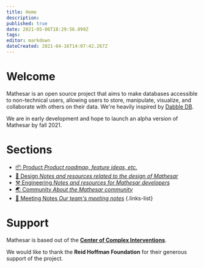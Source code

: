 ```yaml
---
title: Home
description: 
published: true
date: 2021-05-06T18:29:56.899Z
tags: 
editor: markdown
dateCreated: 2021-04-16T14:07:42.267Z
---
```


# Welcome
Mathesar is an open source project that aims to make databases accessible to non-technical users, allowing users to store, manipulate, visualize, and collaborate with others on their data. We're heavily inspired by [Dabble DB](https://www.youtube.com/watch?v=MCVj5RZOqwY).

We are in early development and hope to launch an alpha version of Mathesar by fall 2021.

# Sections
- [:package: Product *Product roadmap, feature ideas, etc.*](/product)
- [:art: Design *Notes and resources related to the design of Mathesar*](/design)
- [:hammer_and_pick: Engineering *Notes and resources for Mathesar developers*](/engineering)
- [:earth_asia: Community *About the Mathesar community*](/community)
- [:memo: Meeting Notes *Our team's meeting notes*](/meeting-notes)
{.links-list}

# Support
Mathesar is based out of the **[Center of Complex Interventions](https://www.centerofci.org/)**.

We would like to thank the **Reid Hoffman Foundation** for their generous support of the project.